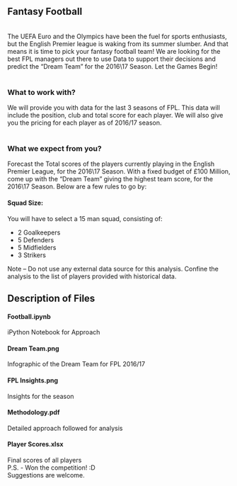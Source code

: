<h2>Fantasy Football</h2>
<br>
The UEFA Euro and the Olympics have been the fuel for sports enthusiasts, but the English Premier league is waking from its summer slumber. And that means it is time to pick your fantasy football team! We are looking for the best FPL managers out there to use Data to support their decisions and predict the “Dream Team” for the 2016\17 Season. Let the Games Begin!<br><br>
<h3>What to work with?</h3>
We will provide you with data for the last 3 seasons of FPL. This data will include the position, club and total score for each player. We will also give you the pricing for each player as of 2016/17 season.<br><br>
<h3>What we expect from you?</h3>
Forecast the Total scores of the players currently playing in the English Premier League, for the 2016\17 Season. With a fixed budget of £100 Million, come up with the “Dream Team” giving the highest team score, for the 2016\17 Season. Below are a few rules to go by:
<h4>Squad Size:</h4>
You will have to select a 15 man squad, consisting of:<br>
<ul>
<li>2 Goalkeepers</li>
<li>5 Defenders</li>
<li>5 Midfielders</li>
<li>3 Strikers</li>
</ul>
Note – Do not use any external data source for this analysis. Confine the analysis to the list of players provided with historical data.

<h2>Description of Files</h2>

<h4>Football.ipynb</h4>
iPython Notebook for Approach
<br>
<h4>Dream Team.png</h4>
Infographic of the Dream Team for FPL 2016/17
<br>
<h4>FPL Insights.png</h4>
Insights for the season
<br>
<h4>Methodology.pdf</h4>
Detailed approach followed for analysis
<br>
<h4>Player Scores.xlsx</h4>
Final scores of all players
<br>
P.S. - Won the competition! :D<br>
Suggestions are welcome.
